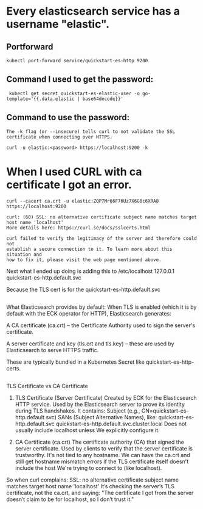 # Every elasticsearch service has a username "elastic".

## Portforward
```
kubectl port-forward service/quickstart-es-http 9200
```
## Command I used to get the password:
```
 kubectl get secret quickstart-es-elastic-user -o go-template='{{.data.elastic | base64decode}}'
 ```
## Command to use the password:
```
The -k flag (or --insecure) tells curl to not validate the SSL certificate when connecting over HTTPS.

curl -u elastic:<password> https://localhost:9200 -k
```

# When I used CURL with ca certificate I got an error.
```
curl --cacert ca.crt -u elastic:ZQP7Mr66F76Uz7X6G0c6XRA8 https://localhost:9200

curl: (60) SSL: no alternative certificate subject name matches target host name 'localhost'
More details here: https://curl.se/docs/sslcerts.html

curl failed to verify the legitimacy of the server and therefore could not
establish a secure connection to it. To learn more about this situation and
how to fix it, please visit the web page mentioned above.
```
Next what I ended up doing is adding this to /etc/localhost
127.0.0.1 quickstart-es-http.default.svc

Because the TLS cert is for the quickstart-es-http.default.svc

##
What Elasticsearch provides by default:
When TLS is enabled (which it is by default with the ECK operator for HTTP), Elasticsearch generates:

A CA certificate (ca.crt) – the Certificate Authority used to sign the server's certificate.

A server certificate and key (tls.crt and tls.key) – these are used by Elasticsearch to serve HTTPS traffic.

These are typically bundled in a Kubernetes Secret like quickstart-es-http-certs.

##
TLS Certificate vs CA Certificate
1. TLS Certificate (Server Certificate)
Created by ECK for the Elasticsearch HTTP service.
Used by the Elasticsearch server to prove its identity during TLS handshakes.
It contains:
Subject (e.g., CN=quickstart-es-http.default.svc)
SANs (Subject Alternative Names), like:
quickstart-es-http.default.svc
quickstart-es-http.default.svc.cluster.local
Does not usually include localhost unless We explicitly configure it.

2. CA Certificate (ca.crt)
The certificate authority (CA) that signed the server certificate.
Used by clients to verify that the server certificate is trustworthy.
It's not tied to any hostname.
We can have the ca.crt and still get hostname mismatch errors if the TLS certificate itself doesn't include the host We're trying to connect to (like localhost).

So when curl complains:
SSL: no alternative certificate subject name matches target host name 'localhost'
It’s checking the server’s TLS certificate, not the ca.crt, and saying:
"The certificate I got from the server doesn’t claim to be for localhost, so I don’t trust it."

